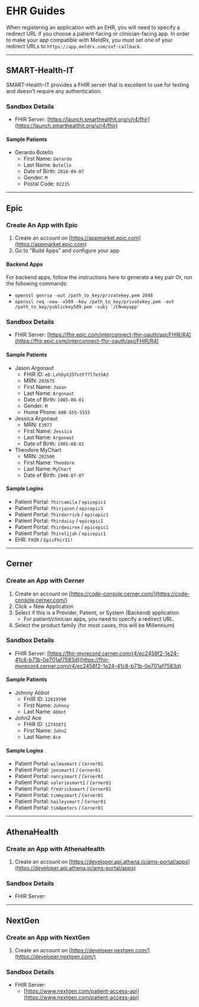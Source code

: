 # EHR Guides

When registering an application with an EHR, you will need to specify a redirect URL if you choose a patient-facing or clinician-facing app. In order to make your app compatible with MeldRx, you must set one of your redirect URLs to `https://app.meldrx.com/sof-callback`.

___
## SMART-Health-IT

SMART-Health-IT provides a FHIR server that is excellent to use for testing and doesn't require any authentication. 

### Sandbox Details
- FHIR Server: [https://launch.smarthealthit.org/v/r4/fhir](https://launch.smarthealthit.org/v/r4/fhir)

#### Sample Patients
- Gerardo Botello
    - First Name: `Gerardo`
    - Last Name: `Botello`
    - Date of Birth: `2010-09-07`
    - Gender: `M`
    - Postal Code: `02215`
___
## Epic

### Create An App with Epic
1. Create an account on [https://appmarket.epic.com](https://appmarket.epic.com)
2. Go to "Build Apps" and configure your app

#### Backend Apps
For backend apps, follow the instructions here to generate a key pair Or, run the following commands:
- `openssl genrsa -out /path_to_key/privatekey.pem 2048`
- `openssl req -new -x509 -key /path_to_key/privatekey.pem -out /path_to_key/publickey509.pem -subj '/CN=myapp'`

### Sandbox Details
- FHIR Server: [https://fhir.epic.com/interconnect-fhir-oauth/api/FHIR/R4](https://fhir.epic.com/interconnect-fhir-oauth/api/FHIR/R4)

#### Sample Patients
- Jason Argonaut
    - FHIR ID: `eD.LxhDyX35TntF77l7etUA3`
    - MRN: `203675`
    - First Name: `Jason`
    - Last Name: `Argonaut`
    - Date of Birth: `1985-08-01`
    - Gender: `M`
    - Home Phone: `608-555-5555`
- Jessica Argonaut
    - MRN: `E3977`
    - First Name: `Jessica`
    - Last Name: `Argonaut`
    - Date of Birth: `1985-08-01`
- Theodore MyChart
    - MRN: `202500`
    - First Name: `Theodore`
    - Last Name: `MyChart`
    - Date of Birth: `1948-07-07`

#### Sample Logins
- Patient Portal: `fhircamila` / `epicepic1`
- Patient Portal: `fhirjason` / `epicepic1`
- Patient Portal: `fhirderrick` / `epicepic1`
- Patient Portal: `fhirdaisy` / `epicepic1`
- Patient Portal: `fhirdesiree` / `epicepic1`
- Patient Portal: `fhirelijah` / `epicepic1`
- EHR: `FHIR` / `EpicFhir11!`

___
## Cerner

### Create an App with Cerner
1. Create an account on [https://code-console.cerner.com/](https://code-console.cerner.com/)
2. Click + New Application
3. Select if this is a Provider, Patient, or System (Backend) application
    - For patient/clinician apps, you need to specify a redirect URL.
4. Select the product family (for most cases, this will be Millennium)

### Sandbox Details
- FHIR Server: [https://fhir-myrecord.cerner.com/r4/ec2458f2-1e24-41c8-b71b-0e701af7583d](https://fhir-myrecord.cerner.com/r4/ec2458f2-1e24-41c8-b71b-0e701af7583d)

#### Sample Patients
- Johnny Abbot
    - FHIR ID: `12819390`
    - First Name: `Johnny`
    - Last Name: `Abbot`
- John2 Ace
    - FHIR ID: `12745871`
    - First Name: `John2`
    - Last Name: `Ace`

#### Sample Logins
- Patient Portal: `wilmasmart` / `Cerner01`
- Patient Portal: `joesmart1` / `Cerner01`
- Patient Portal: `nancysmart` / `Cerner01`
- Patient Portal: `valeriesmart1` / `Cerner01`
- Patient Portal: `fredricksmart` / `Cerner01`
- Patient Portal: `timmysmart` / `Cerner01`
- Patient Portal: `haileysmart` / `Cerner01`
- Patient Portal: `timApeters` / `Cerner01`


___
## AthenaHealth

### Create an App with AthenaHealth
1. Create an account on [https://developer.api.athena.io/ams-portal/apps](https://developer.api.athena.io/ams-portal/apps)

### Sandbox Details
- FHIR Server:

___
## NextGen

### Create an App with NextGen
1. Create an account on [https://developer.nextgen.com/](https://developer.nextgen.com/)

### Sandbox Details
- FHIR Server:
    - [https://www.nextgen.com/patient-access-api](https://www.nextgen.com/patient-access-api)